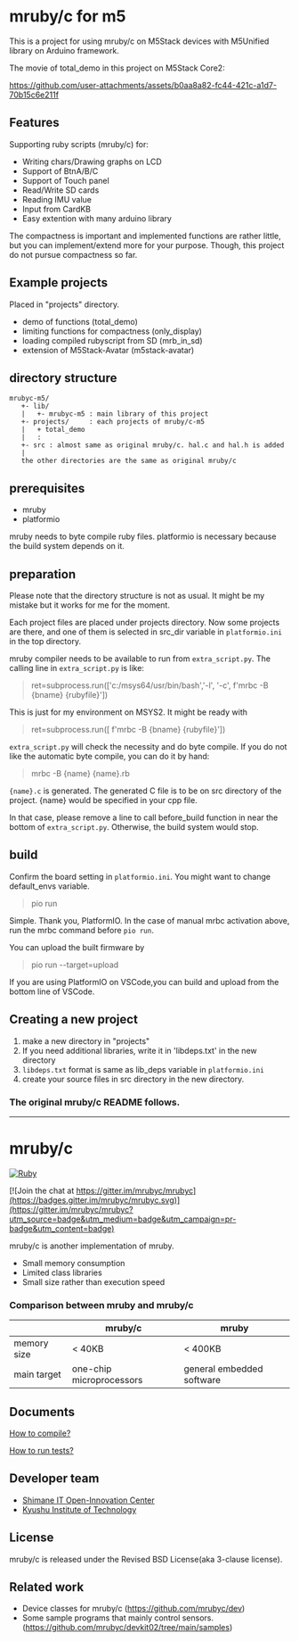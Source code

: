 # mruby/c for m5
This is a project for using mruby/c on M5Stack devices with M5Unified library on Arduino framework.

The movie of total_demo in this project on M5Stack Core2:

https://github.com/user-attachments/assets/b0aa8a82-fc44-421c-a1d7-70b15c6e211f


## Features 
Supporting ruby scripts (mruby/c) for:
- Writing chars/Drawing graphs on LCD 
- Support of BtnA/B/C
- Support of Touch panel
- Read/Write SD cards
- Reading IMU value
- Input from CardKB
- Easy extention with many arduino library

The compactness is important and implemented functions are rather little, but you can implement/extend more for your purpose.
Though, this project do not pursue compactness so far.

## Example projects
Placed in "projects" directory.
- demo of functions (total_demo)
- limiting functions for compactness (only_display)
- loading compiled rubyscript from SD (mrb_in_sd)
- extension of M5Stack-Avatar (m5stack-avatar)

## directory structure
    mrubyc-m5/
       +- lib/
       |   +- mrubyc-m5 : main library of this project
       +- projects/     : each projects of mruby/c-m5
       |   + total_demo
       |   :
       +- src : almost same as original mruby/c. hal.c and hal.h is added
       | 
       the other directories are the same as original mruby/c


## prerequisites
- mruby
- platformio

mruby needs to byte compile ruby files.
platformio is necessary because the build system depends on it.

## preparation
Please note that the directory structure is not as usual. It might be my mistake but it works for me for the moment.

Each project files are placed under projects directory. Now some projects are there, and one of them is selected in src_dir variable in `platformio.ini` in the top directory.

mruby compiler needs to be available to run from `extra_script.py`. 
The calling line in `extra_script.py` is like:

> ret=subprocess.run(['c:/msys64/usr/bin/bash','-l', '-c', f'mrbc -B {bname} {rubyfile}'])

This is just for my environment on MSYS2. It might be ready with 

> ret=subprocess.run([ f'mrbc -B {bname} {rubyfile}']) 

`extra_script.py` will check the necessity and do byte compile.
If you do not like the automatic byte compile, you can do it by hand:

> mrbc -B {name} {name}.rb

`{name}.c` is generated. The generated C file is to be on src directory of the project. {name} would be specified in your cpp file.

In that case, please remove a line to call before_build function in near the bottom of `extra_script.py`. Otherwise, the build system would stop.


## build
Confirm the board setting in `platformio.ini`. You might want to change default_envs variable.

> pio run

Simple. Thank you, PlatformIO.
In the case of manual mrbc activation above, run the mrbc command before `pio run`.

You can upload the built firmware by

> pio run --target=upload

If you are using PlatformIO on VSCode,you can build and upload from the bottom line of VSCode.

## Creating a new project
1. make a new directory in "projects"
1. If you need additional libraries, write it in 'libdeps.txt' in the new directory
  1. `libdeps.txt` format is same as lib_deps variable in `platformio.ini`
1. create your source files in src directory in the new directory.

### The original mruby/c README follows.

---
# mruby/c

[![Ruby](https://github.com/mrubyc/mrubyc/actions/workflows/c-cpp.yml/badge.svg)](https://github.com/mrubyc/mrubyc/actions/workflows/c-cpp.yml)

[![Join the chat at https://gitter.im/mrubyc/mrubyc](https://badges.gitter.im/mrubyc/mrubyc.svg)](https://gitter.im/mrubyc/mrubyc?utm_source=badge&utm_medium=badge&utm_campaign=pr-badge&utm_content=badge)

mruby/c is another implementation of mruby.

- Small memory consumption
- Limited class libraries
- Small size rather than execution speed

### Comparison between mruby and mruby/c

||mruby/c|mruby|
|----|----|----|
|memory size| < 40KB | < 400KB |
|main target| one-chip microprocessors | general embedded software|


## Documents

[How to compile?](doc/compile.md)

[How to run tests?](doc/test.md)


## Developer team

- [Shimane IT Open-Innovation Center](http://www.s-itoc.jp/)
- [Kyushu Institute of Technology](http://www.kyutech.ac.jp/)

## License

mruby/c is released under the Revised BSD License(aka 3-clause license).

## Related work

- Device classes for mruby/c (https://github.com/mrubyc/dev)
- Some sample programs that mainly control sensors. (https://github.com/mrubyc/devkit02/tree/main/samples)
